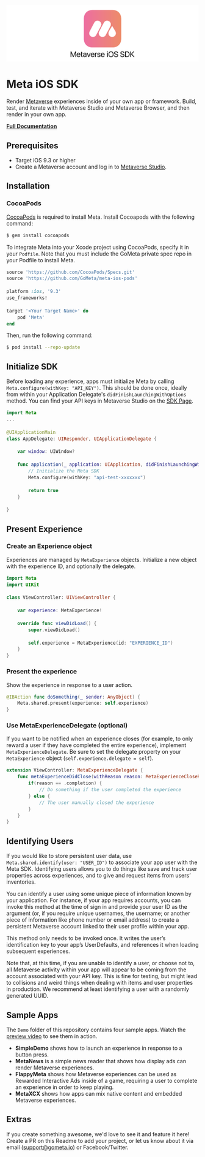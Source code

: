 ![Meta iOS SDK](logo.png?raw=true "Meta iOS SDK")

# Meta iOS SDK

Render [Metaverse](https://gometa.io) experiences inside of your own app or framework. Build, test, and iterate with Metaverse Studio and Metaverse Browser, and then render in your own app.

[**Full Documentation**](https://gometa.github.io/meta-ios-sdk/Classes/Meta.html)

## Prerequisites

- Target iOS 9.3 or higher
- Create a Metaverse account and log in to [Metaverse Studio](https://studio.gometa.io).

## Installation

### CocoaPods

[CocoaPods](http://cocoapods.org) is required to install Meta. Install Cocoapods with the following command:

```bash
$ gem install cocoapods
```

To integrate Meta into your Xcode project using CocoaPods, specify it in your `Podfile`. Note that you must include the GoMeta private spec repo in your Podfile to install Meta.

```ruby
source 'https://github.com/CocoaPods/Specs.git'
source 'https://github.com/GoMeta/meta-ios-pods'

platform :ios, '9.3'
use_frameworks!

target '<Your Target Name>' do
    pod 'Meta'
end
```

Then, run the following command:

```bash
$ pod install --repo-update
```

## Initialize SDK

Before loading any experience, apps must initialize Meta by calling `Meta.configure(withKey: "API_KEY")`. This should be done once, ideally from within your Application Delegate's `didFinishLaunchingWithOptions` method. You can find your API keys in Metaverse Studio on the [SDK Page](https://studio.gometa.io/sdk/keys).

```swift
import Meta
...

@UIApplicationMain
class AppDelegate: UIResponder, UIApplicationDelegate {

    var window: UIWindow?

    func application(_ application: UIApplication, didFinishLaunchingWithOptions launchOptions: [UIApplicationLaunchOptionsKey: Any]?) -> Bool {
    	// Initialize the Meta SDK
        Meta.configure(withKey: "api-test-xxxxxxx")

        return true
    }

}
```

## Present Experience

### Create an Experience object

Experiences are managed by `MetaExperience` objects. Initialize a new object with the experience ID, and optionally the delegate.

```swift
import Meta
import UIKit

class ViewController: UIViewController {

	var experience: MetaExperience!

	override func viewDidLoad() {
		super.viewDidLoad()

		self.experience = MetaExperience(id: "EXPERIENCE_ID")
	}
}
```

### Present the experience

Show the experience in response to a user action.

```swift
@IBAction func doSomething(_ sender: AnyObject) {
	Meta.shared.present(experience: self.experience)
}
```

### Use MetaExperienceDelegate (optional)

If you want to be notified when an experience closes (for example, to only reward a user if they have completed the entire experience), implement `MetaExperienceDelegate`. Be sure to set the delegate property on your `MetaExperience` object (`self.experience.delegate = self`).

```swift
extension ViewController: MetaExperienceDelegate {
	func metaExperienceDidClose(withReason reason: MetaExperienceCloseReason) {
        if(reason == .completion) {
            // Do something if the user completed the experience
        } else {
            // The user manually closed the experience
        }
    }
}
```

## Identifying Users

If you would like to store persistent user data, use `Meta.shared.identify(user: "USER_ID")` to associate your app user with the Meta SDK. Identifying users allows you to do things like save and track user properties across experiences, and to give and request items from users’ inventories.

You can identify a user using some unique piece of information known by your application. For instance, if your app requires accounts, you can invoke this method at the time of sign in and provide your user ID as the argument (or, if you require unique usernames, the username; or another piece of information like phone number or email address) to create a persistent Metaverse account linked to their user profile within your app.

This method only needs to be invoked once. It writes the user’s identification key to your app’s UserDefaults, and references it when loading subsequent experiences.

Note that, at this time, if you are unable to identify a user, or choose not to, all Metaverse activity within your app will appear to be coming from the account associated with your API key. This is fine for testing, but might lead to collisions and weird things when dealing with items and user properties in production. We recommend at least identifying a user with a randomly generated UUID.

## Sample Apps

The `Demo` folder of this repository contains four sample apps. Watch the [preview video](https://www.youtube.com/watch?v=yJdRIZD6N04) to see them in action.

- **SimpleDemo** shows how to launch an experience in response to a button press.
- **MetaNews** is a simple news reader that shows how display ads can render Metaverse experiences.
- **FlappyMeta** shows how Metaverse experiences can be used as Rewarded Interactive Ads inside of a game, requiring a user to complete an experience in order to keep playing.
- **MetaXCX** shows how apps can mix native content and embedded Metaverse experiences.

## Extras

If you create something awesome, we'd love to see it and feature it here! Create a PR on this Readme to add your project, or let us know about it via email (support@gometa.io) or Facebook/Twitter.
